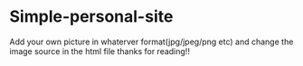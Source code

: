 # Simple-personal-site
Add your own picture in whaterver format(jpg/jpeg/png etc) and change the image source in the html file
thanks for reading!!
